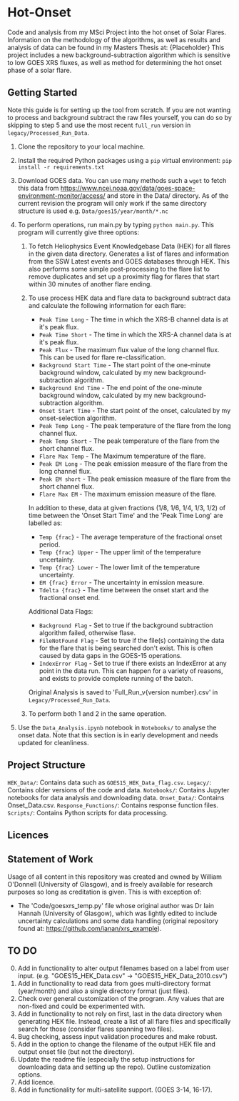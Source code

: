 # Hot-Onset
Code and analysis from my MSci Project into the hot onset of Solar Flares. Information on the methodology of the algorithms, as well as results and analysis of data can be found in my Masters Thesis at: {Placeholder}
This project includes a new background-subtraction algorithm which is sensitive to low GOES XRS fluxes, as well as method for determining the hot onset phase of a solar flare.

## Getting Started
Note this guide is for setting up the tool from scratch. If you are not wanting to process and background subtract the raw files yourself, you can do so by skipping to step 5 and use the most recent `full_run` version in `legacy/Processed_Run_Data`.

1. Clone the repository to your local machine.
2. Install the required Python packages using a `pip` virtual environment: `pip install -r requirements.txt`
3. Download GOES data. You can use many methods such a `wget` to fetch this data from https://www.ncei.noaa.gov/data/goes-space-environment-monitor/access/ and store in the Data/ directory. As of the current revision the program will only work if the same directory structure is used e.g. `Data/goes15/year/month/*.nc`
4. To perform operations, run main.py by typing `python main.py`. This program will currently give three options:

    1. To fetch Heliophysics Event Knowledgebase Data (HEK) for all flares in the given data directory. Generates a list of flares and information from the SSW Latest events and GOES databases through HEK. This also performs some simple post-processing to the flare list to remove duplicates and set up a proximity flag for flares that start within 30 minutes of another flare ending.

    2. To use process HEK data and flare data to background subtract data and calculate the following information for each flare:
        * `Peak Time Long` - The time in which the XRS-B channel data is at it's peak flux.
        * `Peak Time Short` - The time in which the XRS-A channel data is at it's peak flux.
        * `Peak Flux` - The maximum flux value of the long channel flux. This can be used for flare re-classification.
        * `Background Start Time` - The start point of the one-minute background window, calculated by my new background-subtraction algorithm.
        * `Background End Time` - The end point of the one-minute background window, calculated by my new background-subtraction algorithm.
        * `Onset Start Time` - The start point of the onset, calculated by my onset-selection algorithm.
        * `Peak Temp Long` - The peak temperature of the flare from the long channel flux.
        * `Peak Temp Short` - The peak temperature of the flare from the short channel flux.
        * `Flare Max Temp` - The Maximum temperature of the flare.
        * `Peak EM Long` - The peak emission measure of the flare from the long channel flux.
        * `Peak EM short` - The peak emission measure of the flare from the short channel flux.
        * `Flare Max EM` - The maximum emission measure of the flare.

        In addition to these, data at given fractions (1/8, 1/6, 1/4, 1/3, 1/2) of time between the 'Onset Start Time' and the 'Peak Time Long' are labelled as:
        * `Temp {frac}` - The average temperature of the fractional onset period.
        * `Temp {frac} Upper` - The upper limit of the temperature uncertainty.
        * `Temp {frac} Lower` - The lower limit of the temperature uncertainty.
        * `EM {frac} Error` - The uncertainty in emission measure.
        * `Tdelta {frac}` - The time between the onset start and the fractional onset end.

        Additional Data Flags:
        * `Background Flag` - Set to true if the background subtraction algorithm failed, otherwise flase.
        * `FileNotFound Flag` - Set to true if the file(s) containing the data for the flare that is being searched don't exist. This is often caused by data gaps in the GOES-15 operations.
        * `IndexError Flag` - Set to true if there exists an IndexError at any point in the data run. This can happen for a variety of reasons, and exists to provide complete running of the batch.

        Original Analysis is saved to 'Full_Run_v{version number}.csv' in `Legacy/Processed_Run_Data`.

    3. To perform both 1 and 2 in the same operation.

5. Use the `Data_Analysis.ipynb` notebook in `Notebooks/` to analyse the onset data. Note that this section is in early development and needs updated for cleanliness. 


## Project Structure
`HEK_Data/`: Contains data such as `GOES15_HEK_Data_flag.csv`.
`Legacy/`: Contains older versions of the code and data.
`Notebooks/`: Contains Jupyter notebooks for data analysis and downloading data.
`Onset_Data/`: Contains Onset_Data.csv.
`Response_Functions/`: Contains response function files.
`Scripts/`: Contains Python scripts for data processing.

## Licences

## Statement of Work
Usage of all content in this repository was created and owned by  William O'Donnell (University of Glasgow), and is freely available for research purposes so long as creditation is given. This is with exception of:
* The 'Code/goesxrs_temp.py' file whose original author was Dr Iain Hannah (University of Glasgow), which was lightly edited to include uncertainty calculations and some data handling (original repository found at: https://github.com/ianan/xrs_example).

## TO DO
 0. Add in functionality to alter output filenames based on a label from user input. (e.g. "GOES15_HEK_Data.csv" -> "GOES15_HEK_Data_2010.csv")
 1. Add in functionality to read data from goes multi-directory format (year/month) and also a single directory format (just files).
 2. Check over general customization of the program. Any values that are non-fixed and could be experimented with.
 3. Add in functionality to not rely on first, last in the data directory when generating HEK file. Instead, create a list of all flare files and specifically search for those (consider flares spanning two files).
 4. Bug checking, assess input validation procedures and make robust.
 5. Add in the option to change the filename of the output HEK file and output onset file (but not the directory).
 6. Update the readme file (especially the setup instructions for downloading data and setting up the repo). Outline customization options.
 7. Add licence.
 8. Add in functionality for multi-satellite support. (GOES 3-14, 16-17).
